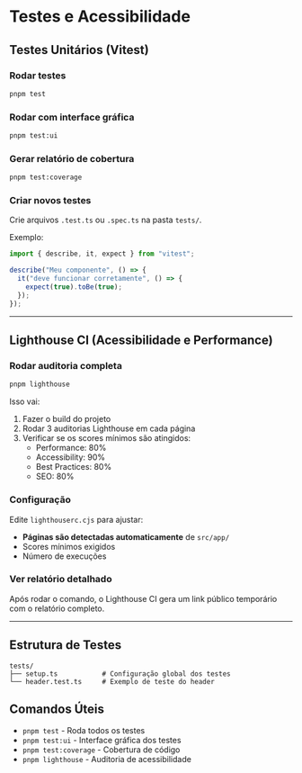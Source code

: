# Testes e Acessibilidade

## Testes Unitários (Vitest)

### Rodar testes

```bash
pnpm test
```

### Rodar com interface gráfica

```bash
pnpm test:ui
```

### Gerar relatório de cobertura

```bash
pnpm test:coverage
```

### Criar novos testes

Crie arquivos `.test.ts` ou `.spec.ts` na pasta `tests/`.

Exemplo:

```typescript
import { describe, it, expect } from "vitest";

describe("Meu componente", () => {
  it("deve funcionar corretamente", () => {
    expect(true).toBe(true);
  });
});
```

---

## Lighthouse CI (Acessibilidade e Performance)

### Rodar auditoria completa

```bash
pnpm lighthouse
```

Isso vai:

1. Fazer o build do projeto
2. Rodar 3 auditorias Lighthouse em cada página
3. Verificar se os scores mínimos são atingidos:
   - Performance: 80%
   - Accessibility: 90%
   - Best Practices: 80%
   - SEO: 80%

### Configuração

Edite `lighthouserc.cjs` para ajustar:

- **Páginas são detectadas automaticamente** de `src/app/`
- Scores mínimos exigidos
- Número de execuções

### Ver relatório detalhado

Após rodar o comando, o Lighthouse CI gera um link público temporário com o relatório completo.

---

## Estrutura de Testes

```
tests/
├── setup.ts           # Configuração global dos testes
└── header.test.ts     # Exemplo de teste do header
```

## Comandos Úteis

- `pnpm test` - Roda todos os testes
- `pnpm test:ui` - Interface gráfica dos testes
- `pnpm test:coverage` - Cobertura de código
- `pnpm lighthouse` - Auditoria de acessibilidade
